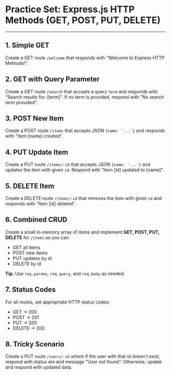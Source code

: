 # Practice Set: Express.js HTTP Methods (GET, POST, PUT, DELETE)

---

## 1. Simple GET

Create a GET route `/welcome` that responds with "Welcome to Express HTTP Methods!".

## 2. GET with Query Parameter

Create a GET route `/search` that accepts a query `term` and responds with "Search results for: [term]". If no term is provided, respond with "No search term provided".

## 3. POST New Item

Create a POST route `/items` that accepts JSON `{name: '...'}` and responds with "Item [name] created".

## 4. PUT Update Item

Create a PUT route `/items/:id` that accepts JSON `{name: '...'}` and updates the item with given `id`. Respond with "Item [id] updated to [name]".

## 5. DELETE Item

Create a DELETE route `/items/:id` that removes the item with given `id` and responds with "Item [id] deleted".

## 6. Combined CRUD

Create a small in-memory array of items and implement **GET, POST, PUT, DELETE** for `/items` so you can:

* GET all items
* POST new items
* PUT updates by id
* DELETE by id

**Tip:** Use `req.params`, `req.query`, and `req.body` as needed.

## 7. Status Codes

For all routes, set appropriate HTTP status codes:

* GET → 200
* POST → 201
* PUT → 200
* DELETE → 200

## 8. Tricky Scenario

Create a PUT route `/users/:id` where if the user with that id doesn't exist, respond with status `404` and message "User not found". Otherwise, update and respond with updated data.
